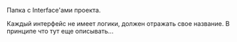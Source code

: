 Папка с Interface'ами проекта.

Каждый интерфейс не имеет логики, должен отражать свое название. В принципе что тут еще описывать...
